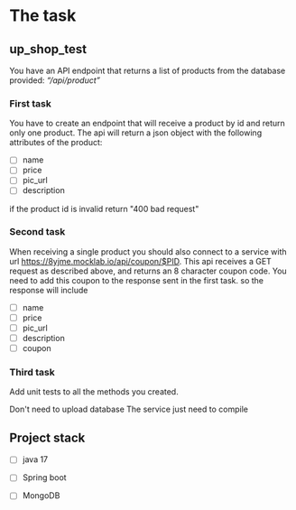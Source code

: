 # The task

## up_shop_test

You have an API endpoint that returns a list of products from the database provided:
<em>“/api/product”</em>

### First task

You have to create an endpoint that will receive a product by id and return only one product.
The api will return a json object with the following attributes of the product:

- [ ] name
- [ ] price
- [ ] pic_url
- [ ] description

if the product id is invalid return "400 bad request"

### Second task

When receiving a single product you should also connect to a service with url https://8yjme.mocklab.io/api/coupon/$PID.
This api receives a GET request as described above, and returns an 8 character coupon code.
You need to add this coupon to the response sent in the first task. so the response will include

- [ ] name
- [ ] price
- [ ] pic_url
- [ ] description
- [ ] coupon

### Third task

Add unit tests to all the methods you created.

<p>Don't need to upload database The service just need to compile</p>

## Project stack

- [ ] java 17
- [ ] Spring boot
- [ ] MongoDB





